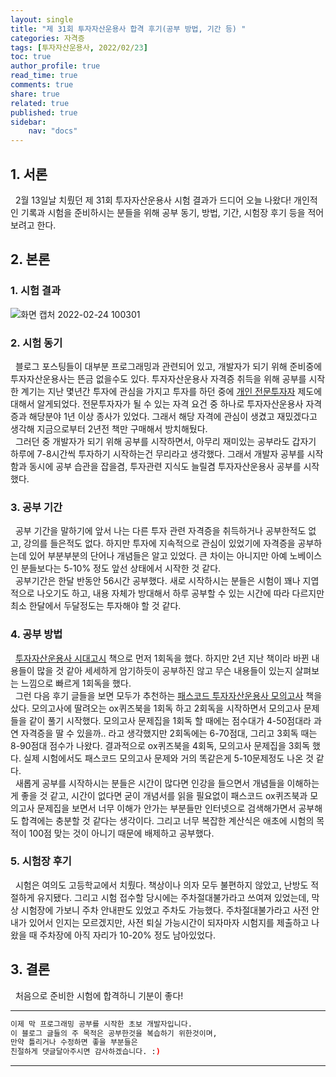 ```yaml
---
layout: single
title: "제 31회 투자자산운용사 합격 후기(공부 방법, 기간 등) "
categories: 자격증
tags: [투자자산운용사, 2022/02/23]
toc: true
author_profile: true
read_time: true
comments: true
share: true
related: true
published: true
sidebar: 
    nav: "docs"
---
```


## 1. 서론  

&nbsp;&nbsp;2월 13일날 치뤘던 제 31회 투자자산운용사 시험 결과가 드디어 오늘 나왔다! 개인적인 기록과 시험을 준비하시는 분들을 위해 공부 동기, 방법, 기간, 시험장 후기 등을 적어보려고 한다.

## 2. 본론  

### 1. 시험 결과  

![화면 캡처 2022-02-24 100301](https://user-images.githubusercontent.com/97603503/155437204-d07c7343-2f43-4167-bbb3-6651d1623c46.png)

### 2. 시험 동기  

&nbsp;&nbsp;블로그 포스팅들이 대부분 프로그래밍과 관련되어 있고, 개발자가 되기 위해 준비중에 투자자산운용사는 뜬금 없을수도 있다. 투자자산운용사 자격증 취득을 위해 공부를 시작한 계기는 지난 몇년간 투자에 관심을 가지고 투자를 하던 중에 [개인 전문투자자](https://www.kiwoom.com/h/banking/apply/VProInvestorBenefitView) 제도에 대해서 알게되었다. 전문투자자가 될 수 있는 자격 요건 중 하나로 투자자산운용사 자격증과 해당분야 1년 이상 종사가 있었다. 그래서 해당 자격에 관심이 생겼고 재밌겠다고 생각해 지금으로부터 2년전 책만 구매해서 방치해뒀다.  
&nbsp;&nbsp;그러던 중 개발자가 되기 위해 공부를 시작하면서, 아무리 재미있는 공부라도 갑자기 하루에 7-8시간씩 투자하기 시작하는건 무리라고 생각했다. 그래서 개발자 공부를 시작함과 동시에 공부 습관을 잡을겸, 투자관련 지식도 늘릴겸 투자자산운용사 공부를 시작했다.  

### 3. 공부 기간  

&nbsp;&nbsp;공부 기간을 말하기에 앞서 나는 다른 투자 관련 자격증을 취득하거나 공부한적도 없고, 강의를 들은적도 없다. 하지만 투자에 지속적으로 관심이 있었기에 자격증을 공부하는데 있어 부분부분의 단어나 개념들은 알고 있었다. 큰 차이는 아니지만 아예 노베이스인 분들보다는 5-10% 정도 앞선 상태에서 시작한 것 같다.  
&nbsp;&nbsp;공부기간은 한달 반동안 56시간 공부했다. 새로 시작하시는 분들은 시험이 꽤나 지엽적으로 나오기도 하고, 내용 자체가 방대해서 하루 공부할 수 있는 시간에 따라 다르지만 최소 한달에서 두달정도는 투자해야 할 것 같다.  

### 4. 공부 방법  

&nbsp;&nbsp;[투자자산운용사 시대고시](https://book.naver.com/bookdb/book_detail.naver?bid=16326370) 책으로 먼저 1회독을 했다. 하지만 2년 지난 책이라 바뀐 내용들이 많을 것 같아 세세하게 암기하듯이 공부하진 않고 무슨 내용들이 있는지 살펴보는 느낌으로 빠르게 1회독을 했다.  
&nbsp;&nbsp;그런 다음 후기 글들을 보면 모두가 추천하는 [패스코드 투자자산운용사 모의고사](https://book.naver.com/bookdb/book_detail.naver?bid=21398063) 책을 샀다. 모의고사에 딸려오는 ox퀴즈북을 1회독 하고 2회독을 시작하면서 모의고사 문제들을 같이 풀기 시작했다. 모의고사 문제집을 1회독 할 때에는 점수대가 4-50점대라 과연 자격증을 딸 수 있을까.. 라고 생각했지만 2회독에는 6-70점대, 그리고 3회독 때는 8-90점대 점수가 나왔다. 결과적으로 ox퀴즈북을 4회독, 모의고사 문제집을 3회독 했다. 실제 시험에서도 패스코드 모의고사 문제와 거의 똑같은게 5-10문제정도 나온 것 같다.  
&nbsp;&nbsp;새롭게 공부를 시작하시는 분들은 시간이 많다면 인강을 들으면서 개념들을 이해하는게 좋을 것 같고, 시간이 없다면 굳이 개념서를 읽을 필요없이 패스코드 ox퀴즈북과 모의고사 문제집을 보면서 너무 이해가 안가는 부분들만 인터넷으로 검색해가면서 공부해도 합격에는 충분할 것 같다는 생각이다. 그리고 너무 복잡한 계산식은 애초에 시험의 목적이 100점 맞는 것이 아니기 때문에 배제하고 공부했다.  

### 5. 시험장 후기  

&nbsp;&nbsp;시험은 여의도 고등학교에서 치뤘다. 책상이나 의자 모두 불편하지 않았고, 난방도 적절하게 유지됐다. 그리고 시험 접수할 당시에는 주차절대불가라고 쓰여져 있었는데, 막상 시험장에 가보니 주차 안내판도 있었고 주차도 가능했다. 주차절대불가라고 사전 안내가 있어서 인지는 모르겠지만, 사전 퇴실 가능시간이 되자마자 시험지를 제출하고 나왔을 때 주차장에 아직 자리가 10-20% 정도 남아있었다.  

## 3. 결론  

&nbsp;&nbsp;처음으로 준비한 시험에 합격하니 기분이 좋다!

---

```bash
이제 막 프로그래밍 공부를 시작한 초보 개발자입니다.
이 블로그 글들의 주 목적은 공부한것을 복습하기 위한것이며, 
만약 틀리거나 수정하면 좋을 부분들은
친절하게 댓글달아주시면 감사하겠습니다. :)
```

---